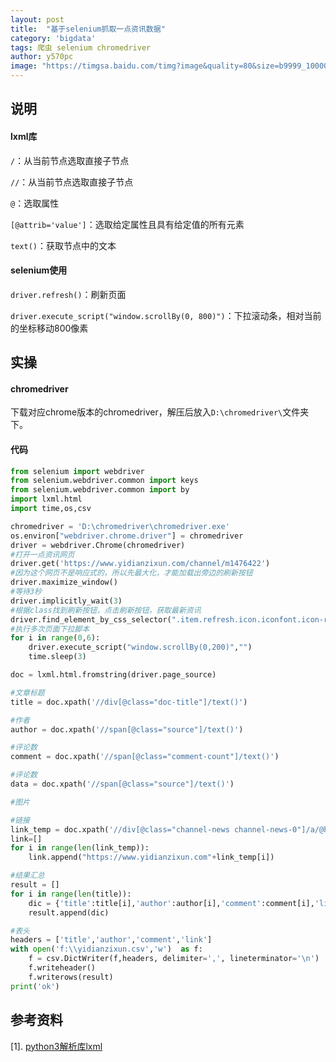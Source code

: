 ```yaml
---
layout: post
title:  "基于selenium抓取一点资讯数据"
category: 'bigdata'
tags: 爬虫 selenium chromedriver
author: y570pc
image: "https://timgsa.baidu.com/timg?image&quality=80&size=b9999_10000&sec=1539353525085&di=fa2704dfc094554b4c5d295b83751d81&imgtype=0&src=http%3A%2F%2Fpic.58pic.com%2F58pic%2F15%2F17%2F79%2F24V58PICTuB_1024.jpg"
---
```


## 说明

#### lxml库

`/`：从当前节点选取直接子节点

`//`：从当前节点选取直接子节点

`@`：选取属性

`[@attrib='value']`：选取给定属性且具有给定值的所有元素

`text()`：获取节点中的文本

#### selenium使用

`driver.refresh()`：刷新页面

`driver.execute_script("window.scrollBy(0, 800)")`：下拉滚动条，相对当前的坐标移动800像素

## 实操

#### chromedriver

下载对应chrome版本的chromedriver，解压后放入`D:\chromedriver\`文件夹下。

#### 代码

```python
from selenium import webdriver
from selenium.webdriver.common import keys
from selenium.webdriver.common import by
import lxml.html
import time,os,csv

chromedriver = 'D:\chromedriver\chromedriver.exe'
os.environ["webdriver.chrome.driver"] = chromedriver
driver = webdriver.Chrome(chromedriver)
#打开一点资讯网页
driver.get('https://www.yidianzixun.com/channel/m1476422')
#因为这个网页不是响应式的，所以先最大化，才能加载出旁边的刷新按钮
driver.maximize_window()
#等待3秒
driver.implicitly_wait(3)
#根据class找到刷新按钮，点击刷新按钮，获取最新资讯
driver.find_element_by_css_selector(".item.refresh.icon.iconfont.icon-refresh.anim").click()
#执行多次页面下拉脚本
for i in range(0,6):
    driver.execute_script("window.scrollBy(0,200)","")
    time.sleep(3)

doc = lxml.html.fromstring(driver.page_source)

#文章标题
title = doc.xpath('//div[@class="doc-title"]/text()')

#作者
author = doc.xpath('//span[@class="source"]/text()')

#评论数
comment = doc.xpath('//span[@class="comment-count"]/text()')

#评论数
data = doc.xpath('//span[@class="source"]/text()')

#图片

#链接
link_temp = doc.xpath('//div[@class="channel-news channel-news-0"]/a/@href')
link=[]
for i in range(len(link_temp)):
    link.append("https://www.yidianzixun.com"+link_temp[i])

#结果汇总
result = []
for i in range(len(title)):
    dic = {'title':title[i],'author':author[i],'comment':comment[i],'link':link[i]}
    result.append(dic)

#表头
headers = ['title','author','comment','link']
with open('f:\\yidianzixun.csv','w')  as f:
    f = csv.DictWriter(f,headers, delimiter=',', lineterminator='\n')   #lineterminator='\n'解决输出空行的问题
    f.writeheader()
    f.writerows(result)
print('ok')
```

## 参考资料

[1]. [python3解析库lxml](http://www.cnblogs.com/zhangxinqi/p/9210211.html)